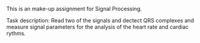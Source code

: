 This is an make-up assignment for Signal Processing. 

Task description: Read two of the signals and dectect QRS complexes and measure signal parameters for the analysis of the heart rate and cardiac rythms.

